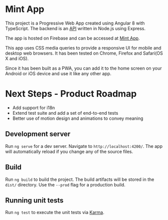 # Mint App
This project is a Progressive Web App created using Angular 8 with TypeScript.
The backend is an [API](https://github.com/krishna-acondy/mint-api) written in Node.js using Express.

The app is hosted on Firebase and can be accessed at [Mint App](http://mint-app-848c9.firebaseapp.com).

This app uses CSS media queries to provide a responsive UI for mobile and desktop web browsers. It has been tested on Chrome, Firefox and Safari(OS X and iOS).

Since it has been built as a PWA, you can add it to the home screen on your Android or iOS device and use it like any other app.

# Next Steps - Product Roadmap
* Add support for i18n
* Extend test suite and add a set of end-to-end tests
* Better use of motion design and animations to convey meaning

## Development server
Run `ng serve` for a dev server. Navigate to `http://localhost:4200/`. The app will automatically reload if you change any of the source files.

## Build
Run `ng build` to build the project. The build artifacts will be stored in the `dist/` directory. Use the `--prod` flag for a production build.

## Running unit tests
Run `ng test` to execute the unit tests via [Karma](https://karma-runner.github.io).
